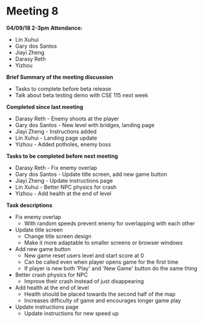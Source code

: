 # Meeting 8
 **04/09/18 2-3pm**
 **Attendance:**
 * Lin Xuhui
 * Gary dos Santos
 * Jiayi Zheng
 * Darasy Reth
 * Yizhou

 **Brief Summary of the meeting discussion**
  * Tasks to complete before beta release
  * Talk about beta testing demo with CSE 115 next week

 **Completed since last meeting**
 * Darasy Reth - Enemy shoots at the player
 * Gary dos Santos - New level with bridges, landing page
 * Jiayi Zheng - Instructions added
 * Lin Xuhui - Landing page update
 * Yizhou - Added potholes, enemy boss

 **Tasks to be completed before next meeting**
 * Darasy Reth - Fix enemy overlap
 * Gary dos Santos - Update title screen, add new game button
 * Jiayi Zheng - Update instructions page
 * Lin Xuhui - Better NPC physics for crash
 * Yizhou - Add health at the end of level

 **Task descriptions**
  * Fix enemy overlap
    * With random speeds prevent enemy for overlapping with each other
  * Update title screen
    * Change title screen design
    * Make it more adaptable to smaller screens or browser windows
  * Add new game button
    * New game reset users level and start score at 0
    * Can be called even when player opens game for the first time
    * If player is new both 'Play' and 'New Game' button do the same thing
  * Better crash physics for NPC
    * Improve their crash instead of just disappearing
  * Add health at the end of level
    * Health should be placed towards the second half of the map
    * Increases difficulty of game and encourages longer game play
  * Update instructions page
    * Update instructions for new speed up
